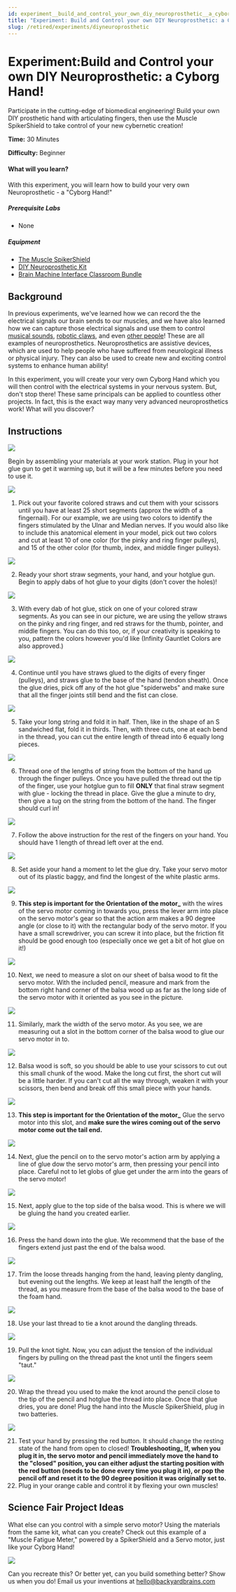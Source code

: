 ```yaml
---
id: experiment__build_and_control_your_own_diy_neuroprosthetic__a_cyborg_hand!
title: "Experiment: Build and Control your own DIY Neuroprosthetic: a Cyborg Hand!"
slug: /retired/experiments/diyneuroprosthetic
---
```


# Experiment:Build and Control your own DIY Neuroprosthetic: a Cyborg Hand!

Participate in the cutting-edge of biomedical engineering! Build your own DIY
prosthetic hand with articulating fingers, then use the Muscle SpikerShield to
take control of your new cybernetic creation!

**Time:**  30 Minutes

**Difficulty:**   Beginner

#### What will you learn?

With this experiment, you will learn how to build your very own
Neuroprosthetic - a "Cyborg Hand!"

##### Prerequisite Labs

  * None

##### Equipment

* [The Muscle SpikerShield](/https://backyardbrains.com/products/muscleSpikershieldBundle)
* [DIY Neuroprosthetic Kit](/https://backyardbrains.com/products/DIYHand)
* [Brain Machine Interface Classroom Bundle](/https://backyardbrains.com/products/brainmachineinterfaceclassroombundle)

## Background

In previous experiments, we've learned how we can record the the electrical
signals our brain sends to our muscles, and we have also learned how we can
capture those electrical signals and use them to control [musical
sounds](music), [robotic claws](MuscleSpikerShield_GripperHand), and even
[other people](humanhumaninterface)! These are all examples of
neuroprosthetics. Neuroprosthetics are assistive devices, which are used to
help people who have suffered from neurological illness or physical injury.
They can also be used to create new and exciting control systems to enhance
human ability!

In this experiment, you will create your very own Cyborg Hand which you will
then control with the electrical systems in your nervous system. But, don't
stop there! These same principals can be applied to countless other projects.
In fact, this is the exact way many very advanced neuroprosthetics work! What
will you discover?

## Instructions

[ ![](./img/DIYHand01.jpg)](img/DIYHand01.jpg)

Begin by assembling your materials at your work station. Plug in your hot glue
gun to get it warming up, but it will be a few minutes before you need to use
it.

[ ![](./img/DIYHand02.jpg)](img/DIYHand02.jpg)

  1. Pick out your favorite colored straws and cut them with your scissors until you have at least 25 short segments (approx the width of a fingernail). For our example, we are using two colors to identify the fingers stimulated by the Ulnar and Median nerves. If you would also like to include this anatomical element in your model, pick out two colors and cut at least 10 of one color (for the pinky and ring finger pulleys), and 15 of the other color (for thumb, index, and middle finger pulleys).

[ ![](./img/DIYHand03.jpg)](img/DIYHand03.jpg)

  2. Ready your short straw segments, your hand, and your hotglue gun. Begin to apply dabs of hot glue to your digits (don't cover the holes)! 

[ ![](./img/DIYHand04.jpg)](img/DIYHand04.jpg)

  3. With every dab of hot glue, stick on one of your colored straw segments. As you can see in our picture, we are using the yellow straws on the pinky and ring finger, and red straws for the thumb, pointer, and middle fingers. You can do this too, or, if your creativity is speaking to you, pattern the colors however you'd like (Infinity Gauntlet Colors are also approved.) 

[ ![](./img/DIYHand05.jpg)](img/DIYHand05.jpg)

  4. Continue until you have straws glued to the digits of every finger (pulleys), and straws glue to the base of the hand (tendon sheath). Once the glue dries, pick off any of the hot glue "spiderwebs" and make sure that all the finger joints still bend and the fist can close. 

[ ![](./img/DIYHand06.jpg)](img/DIYHand06.jpg)

  5. Take your long string and fold it in half. Then, like in the shape of an S sandwiched flat, fold it in thirds. Then, with three cuts, one at each bend in the thread, you can cut the entire length of thread into 6 equally long pieces. 

[ ![](./img/DIYHand07.jpg)](img/DIYHand07.jpg)

  6. Thread one of the lengths of string from the bottom of the hand up through the finger pulleys. Once you have pulled the thread out the tip of the finger, use your hotglue gun to fill **ONLY** that final straw segment with glue - locking the thread in place. Give the glue a minute to dry, then give a tug on the string from the bottom of the hand. The finger should curl in! 

[ ![](./img/DIYHand08.jpg)](img/DIYHand08.jpg)

  7. Follow the above instruction for the rest of the fingers on your hand. You should have 1 length of thread left over at the end.

[ ![](./img/DIYHand09.jpg)](img/DIYHand09.jpg)

  8. Set aside your hand a moment to let the glue dry. Take your servo motor out of its plastic baggy, and find the longest of the white plastic arms. 

[ ![](./img/DIYHand10.jpg)](img/DIYHand10.jpg)

  9. **This step is important for the Orientation of the motor_** with the wires of the servo motor coming in towards you, press the lever arm into place on the servo motor's gear so that the action arm makes a 90 degree angle (or close to it) with the rectangular body of the servo motor. If you have a small screwdriver, you can screw it into place, but the friction fit should be good enough too (especially once we get a bit of hot glue on it!) 

[ ![](./img/DIYHand11.jpg)](img/DIYHand11.jpg)

  10. Next, we need to measure a slot on our sheet of balsa wood to fit the servo motor. With the included pencil, measure and mark from the bottom right hand corner of the balsa wood up as far as the long side of the servo motor with it oriented as you see in the picture. 

[ ![](./img/DIYHand12.jpg)](img/DIYHand12.jpg)

  11. Similarly, mark the width of the servo motor. As you see, we are measuring out a slot in the bottom corner of the balsa wood to glue our servo motor in to. 

[ ![](./img/DIYHand13.jpg)](img/DIYHand13.jpg)

  12. Balsa wood is soft, so you should be able to use your scissors to cut out this small chunk of the wood. Make the long cut first, the short cut will be a little harder. If you can't cut all the way through, weaken it with your scissors, then bend and break off this small piece with your hands. 

[ ![](./img/DIYHand14.jpg)](img/DIYHand14.jpg)

  13. **This step is important for the Orientation of the motor_** Glue the servo motor into this slot, and **make sure the wires coming out of the servo motor come out the tail end.**

[ ![](./img/DIYHand15.jpg)](img/DIYHand15.jpg)

  14. Next, glue the pencil on to the servo motor's action arm by applying a line of glue dow the servo motor's arm, then pressing your pencil into place. Careful not to let globs of glue get under the arm into the gears of the servo motor! 

[ ![](./img/DIYHand16.jpg)](img/DIYHand16.jpg)

  15. Next, apply glue to the top side of the balsa wood. This is where we will be gluing the hand you created earlier. 

[ ![](./img/DIYHand17.jpg)](img/DIYHand17.jpg)

  16. Press the hand down into the glue. We recommend that the base of the fingers extend just past the end of the balsa wood. 

[ ![](./img/DIYHand18.jpg)](img/DIYHand18.jpg)

  17. Trim the loose threads hanging from the hand, leaving plenty dangling, but evening out the lengths. We keep at least half the length of the thread, as you measure from the base of the balsa wood to the base of the foam hand. 

[ ![](./img/DIYHand19.jpg)](img/DIYHand19.jpg)

  18. Use your last thread to tie a knot around the dangling threads. 

[ ![](./img/DIYHand20.jpg)](img/DIYHand20.jpg)

  19. Pull the knot tight. Now, you can adjust the tension of the individual fingers by pulling on the thread past the knot until the fingers seem "taut." 

[ ![](./img/DIYHand23.jpg)](img/DIYHand23.jpg)

  20. Wrap the thread you used to make the knot around the pencil close to the tip of the pencil and hotglue the thread into place. Once that glue dries, you are done! Plug the hand into the Muscle SpikerShield, plug in two batteries. 

[ ![](./img/DIYHand24.jpg)](img/DIYHand24.jpg)

  21. Test your hand by pressing the red button. It should change the resting state of the hand from open to closed! **Troubleshooting_ If, when you plug it in, the servo motor and pencil immediately move the hand to the "closed" position, you can either adjust the starting position with the red button (needs to be done every time you plug it in), or pop the pencil off and reset it to the 90 degree position it was originally set to.**
  22. Plug in your orange cable and control it by flexing your own muscles! 

## Science Fair Project Ideas

What else can you control with a simple servo motor? Using the materials from
the same kit, what can you create? Check out this example of a "Muscle Fatigue
Meter," powered by a SpikerShield and a Servo motor, just like your Cyborg
Hand!

[ ![](./img/DIYHand25.jpg)](img/DIYHand25.jpg)

Can you recreate this? Or better yet, can you build something better? Show us
when you do! Email us your inventions at
[hello@backyardbrains.com](mailto_hello@backyardbrains.com)